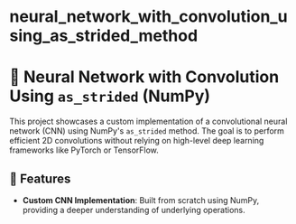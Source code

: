 # neural_network_with_convolution_using_as_strided_method
# 🧠 Neural Network with Convolution Using `as_strided` (NumPy)

This project showcases a custom implementation of a convolutional neural network (CNN) using NumPy's `as_strided` method. The goal is to perform efficient 2D convolutions without relying on high-level deep learning frameworks like PyTorch or TensorFlow.

## 📌 Features

- **Custom CNN Implementation**: Built from scratch using NumPy, providing a deeper understanding of underlying operations.
